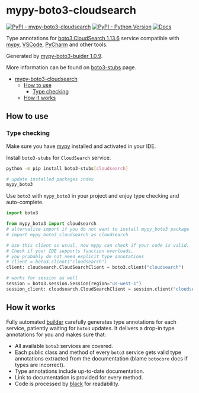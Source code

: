 # mypy-boto3-cloudsearch

[![PyPI - mypy-boto3-cloudsearch](https://img.shields.io/pypi/v/mypy-boto3-cloudsearch.svg?color=blue)](https://pypi.org/project/mypy-boto3-cloudsearch)
[![PyPI - Python Version](https://img.shields.io/pypi/pyversions/mypy-boto3-cloudsearch.svg?color=blue)](https://pypi.org/project/mypy-boto3-cloudsearch)
[![Docs](https://img.shields.io/readthedocs/mypy-boto3-builder.svg?color=blue)](https://mypy-boto3-builder.readthedocs.io/)

Type annotations for
[boto3.CloudSearch 1.13.6](https://boto3.amazonaws.com/v1/documentation/api/1.13.6/reference/services/cloudsearch.html#CloudSearch) service
compatible with [mypy](https://github.com/python/mypy), [VSCode](https://code.visualstudio.com/),
[PyCharm](https://www.jetbrains.com/pycharm/) and other tools.

Generated by [mypy-boto3-buider 1.0.9](https://github.com/vemel/mypy_boto3_builder).

More information can be found on [boto3-stubs](https://pypi.org/project/boto3-stubs/) page.

- [mypy-boto3-cloudsearch](#mypy-boto3-cloudsearch)
  - [How to use](#how-to-use)
    - [Type checking](#type-checking)
  - [How it works](#how-it-works)

## How to use

### Type checking

Make sure you have [mypy](https://github.com/python/mypy) installed and activated in your IDE.

Install `boto3-stubs` for `CloudSearch` service.

```bash
python -m pip install boto3-stubs[cloudsearch]

# update installed packages index
mypy_boto3
```

Use `boto3` with `mypy_boto3` in your project and enjoy type checking and auto-complete.

```python
import boto3

from mypy_boto3 import cloudsearch
# alternative import if you do not want to install mypy_boto3 package
# import mypy_boto3_cloudsearch as cloudsearch

# Use this client as usual, now mypy can check if your code is valid.
# Check if your IDE supports function overloads,
# you probably do not need explicit type annotations
# client = boto3.client("cloudsearch")
client: cloudsearch.CloudSearchClient = boto3.client("cloudsearch")

# works for session as well
session = boto3.session.Session(region="us-west-1")
session_client: cloudsearch.CloudSearchClient = session.client("cloudsearch")

```

## How it works

Fully automated [builder](https://github.com/vemel/mypy_boto3_builder) carefully generates
type annotations for each service, patiently waiting for `boto3` updates. It delivers
a drop-in type annotations for you and makes sure that:

- All available `boto3` services are covered.
- Each public class and method of every `boto3` service gets valid type annotations
  extracted from the documentation (blame `botocore` docs if types are incorrect).
- Type annotations include up-to-date documentation.
- Link to documentation is provided for every method.
- Code is processed by [black](https://github.com/psf/black) for readability.